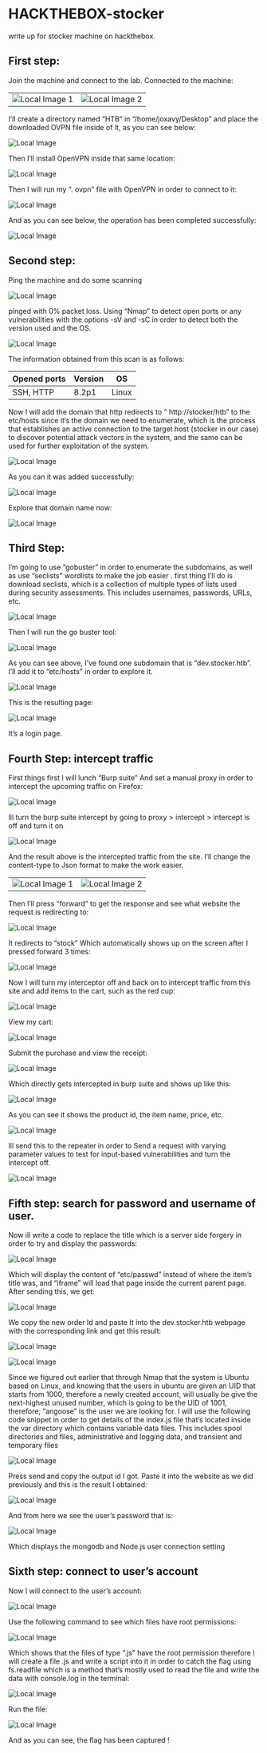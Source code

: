 # HACKTHEBOX-stocker
write up for stocker machine on hackthebox.
## First step:
Join the machine and connect to the lab.
Connected to the machine:
<table>
  <tr>
    <td>
      <img src="Images/Screenshot_3.png" alt="Local Image 1">
    </td>
    <td>
      <img src="Images/Screenshot_1.png" alt="Local Image 2">
    </td>
  </tr>
</table>
I’ll create a directory named “HTB” in “/home/joxavy/Desktop” and place the downloaded OVPN file inside of it, as you can see below:

![Local Image](Images/Screenshot_2.png)

Then I’ll install OpenVPN inside that same location:

![Local Image](Images/Screenshot_4.png)

Then I will run my “. ovpn” file with OpenVPN in order to connect to it:

![Local Image](Images/Screenshot_5.png)

And as you can see below, the operation has been completed successfully:

![Local Image](Images/Screenshot_6.png)

## Second step:
Ping the machine and do some scanning

![Local Image](Images/Screenshot_7.png)

pinged with 0% packet loss.
Using “Nmap” to detect open ports or any vulnerabilities with the options -sV and -sC in order to detect both the version used and the OS.

![Local Image](Images/Screenshot_8.png)

The information obtained from this scan is as follows:

| Opened ports | Version | OS    |
|--------------|---------|-------|
| SSH, HTTP    | 8.2p1   | Linux |

Now I will add the domain that http redirects to “ http://stocker/htb” to the etc/hosts since it’s the domain we need to enumerate, which is the process that establishes an active connection to the target host (stocker in our case) to discover potential attack vectors in the system, and the same can be used for further exploitation of the system.

![Local Image](Images/Screenshot_9.png)

As you can it was added successfully:

![Local Image](Images/Screenshot_10.png)

Explore that domain name now:

![Local Image](Images/Screenshot_11.png)

## Third Step:
I’m going to use “gobuster” in order to enumerate the subdomains, as well as use “seclists” wordlists to make the job easier .
first thing I’ll do is download seclists, which is a collection of multiple types of lists used during security assessments. This includes usernames, passwords, URLs, etc.

![Local Image](Images/Screenshot_12.png)

Then I will run the go buster tool:

![Local Image](Images/Screenshot_13.png)

As you can see above, I’ve found one subdomain that is “dev.stocker.htb”.
I’ll add it to “etc/hosts” in order to explore it.

![Local Image](Images/Screenshot_14.png)

This is the resulting page:

![Local Image](Images/Screenshot_15.png)

It’s a login page.

## Fourth Step: intercept traffic
First things first I will lunch “Burp suite”
And set a manual proxy in order to intercept the upcoming traffic on Firefox:

![Local Image](Images/Screenshot_16.png)

Ill turn the burp suite intercept by going to proxy > intercept > intercept is off and turn it on

![Local Image](Images/Screenshot_17.png)

And the result above is the intercepted traffic from the site.
I’ll change the content-type to Json format to make the work easier.

<table>
  <tr>
    <td>
      <img src="Images/Screenshot_18.png" alt="Local Image 1">
    </td>
    <td>
      <img src="Images/Screenshot_19.png" alt="Local Image 2">
    </td>
  </tr>
</table>

Then I’ll press “forward” to get the response and see what website the request is redirecting to:

![Local Image](Images/Screenshot_20.png)

It redirects to “stock”
Which automatically shows up on the screen after I pressed forward 3 times:

![Local Image](Images/Screenshot_21.png)

Now I will turn my interceptor off and back on to intercept traffic from this site and add items to the cart, such as the red cup:

![Local Image](Images/Screenshot_22.png)

View my cart:

![Local Image](Images/Screenshot_23.png)

Submit the purchase and view the receipt:

![Local Image](Images/Screenshot_24.png)

Which directly gets intercepted in burp suite and shows up like this:

![Local Image](Images/Screenshot_25.png)

As you can see it shows the product id, the item name, price, etc.

![Local Image](Images/Screenshot_26.png)

Ill send this to the repeater in order to Send a request with varying parameter values to test for input-based vulnerabilities and turn the intercept off.

![Local Image](Images/Screenshot_27.png)

## Fifth step: search for password and username of user.
Now ill write a code to replace the title which is a server side forgery in order to try and display the passwords:

![Local Image](Images/Screenshot_28.png)

Which will display the content of “etc/passwd” instead of where the item’s title was, and “iframe” will load that page inside the current parent page.
After sending this, we get:

![Local Image](Images/Screenshot_29.png)

We copy the new order Id and paste It into the dev.stocker.htb webpage with the corresponding link and get this result:

![Local Image](Images/Screenshot_30.png)

![Local Image](Images/Screenshot_31.png)

Since we figured out earlier that through Nmap that the system is Ubuntu based on Linux, and knowing that the users in ubuntu are given an UID that starts from 1000, therefore a newly created account, will usually be give the next-highest unused number, which is going to be the UID of 1001, therefore, “angoose” is the user we are looking for.
I will use the following code snippet in order to get details of the index.js file that’s located inside the var directory which contains variable data files. This includes spool directories and files, administrative and logging data, and transient and temporary files

![Local Image](Images/Screenshot_32.png)

Press send and copy the output id I got.
Paste it into the website as we did previously and this is the result I obtained:

![Local Image](Images/Screenshot_33.png)

And from here we see the user’s password that is:

![Local Image](Images/Screenshot_34.png)

Which displays the mongodb and Node.js user connection setting
## Sixth step: connect to user’s account
Now I will connect to the user’s account:

![Local Image](Images/Screenshot_35.png)

Use the following command to see which files have root permissions:

![Local Image](Images/Screenshot_36.png)

Which shows that the files of type “.js” have the root permission therefore I will create a file .js and write a script into it in order to catch the flag using fs.readfile which is a method that’s mostly used to read the file and write the data with console.log in the terminal:

![Local Image](Images/Screenshot_37.png)

Run the file:

![Local Image](Images/Screenshot_38.png)

And as you can see, the flag has been captured !
